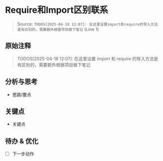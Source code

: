 # Require和Import区别联系

> Source: `TODOS[2025-04-18 12:07]: 在这里设置import和require的导入方法是有区别的，需要额外根据项目做下笔记` (Line 1)

## 原始注释

> TODOS[2025-04-18 12:07]: 在这里设置 import 和 require 的导入方法是有区别的，需要额外根据项目做下笔记

## 分析与思考

- 思路/要点

## 关键点

- 关键点

## 待办 & 优化

- [ ] 下一步动作
